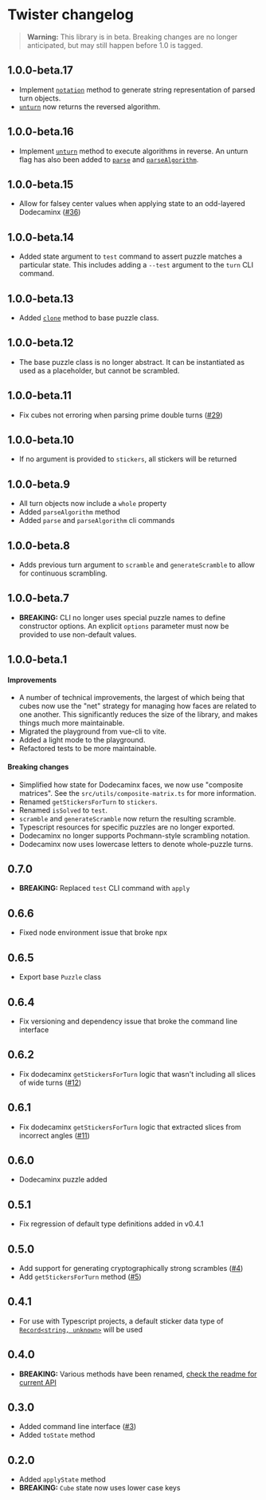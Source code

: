 # Twister changelog

> **Warning:** This library is in beta. Breaking changes are no longer anticipated, but may still happen before 1.0 is tagged.

## 1.0.0-beta.17

- Implement [`notation`](https://github.com/scottbedard/twister#notation) method to generate string representation of parsed turn objects.
- [`unturn`](https://github.com/scottbedard/twister#unturn) now returns the reversed algorithm.

## 1.0.0-beta.16

- Implement [`unturn`](https://github.com/scottbedard/twister#unturn) method to execute algorithms in reverse. An unturn flag has also been added to [`parse`](https://github.com/scottbedard/twister#parse) and [`parseAlgorithm`](https://github.com/scottbedard/twister#parsealgorithm).

## 1.0.0-beta.15

- Allow for falsey center values when applying state to an odd-layered Dodecaminx ([#36](https://github.com/scottbedard/twister/issues/36))

## 1.0.0-beta.14

- Added state argument to `test` command to assert puzzle matches a particular state. This includes adding a `--test` argument to the `turn` CLI command.

## 1.0.0-beta.13

- Added [`clone`](https://github.com/scottbedard/twister#clone) method to base puzzle class.

## 1.0.0-beta.12

- The base puzzle class is no longer abstract. It can be instantiated as used as a placeholder, but cannot be scrambled.

## 1.0.0-beta.11

- Fix cubes not erroring when parsing prime double turns ([#29](https://github.com/scottbedard/twister/issues/29))

## 1.0.0-beta.10

- If no argument is provided to `stickers`, all stickers will be returned

## 1.0.0-beta.9

- All turn objects now include a `whole` property
- Added `parseAlgorithm` method
- Added `parse` and `parseAlgorithm` cli commands

## 1.0.0-beta.8

- Adds previous turn argument to `scramble` and `generateScramble` to allow for continuous scrambling.

## 1.0.0-beta.7

- **BREAKING:** CLI no longer uses special puzzle names to define constructor options. An explicit `options` parameter must now be provided to use non-default values.

## 1.0.0-beta.1

#### Improvements

- A number of technical improvements, the largest of which being that cubes now use the "net" strategy for managing how faces are related to one another. This significantly reduces the size of the library, and makes things much more maintainable.
- Migrated the playground from vue-cli to vite.
- Added a light mode to the playground.
- Refactored tests to be more maintainable.

#### Breaking changes

- Simplified how state for Dodecaminx faces, we now use "composite matrices". See the `src/utils/composite-matrix.ts` for more information.
- Renamed `getStickersForTurn` to `stickers`.
- Renamed `isSolved` to `test`.
- `scramble` and `generateScramble` now return the resulting scramble.
- Typescript resources for specific puzzles are no longer exported.
- Dodecaminx no longer supports Pochmann-style scrambling notation.
- Dodecaminx now uses lowercase letters to denote whole-puzzle turns.

## 0.7.0

-  **BREAKING:** Replaced `test` CLI command with `apply`

## 0.6.6

- Fixed node environment issue that broke npx

## 0.6.5

- Export base `Puzzle` class

## 0.6.4

- Fix versioning and dependency issue that broke the command line interface

## 0.6.2

- Fix dodecaminx `getStickersForTurn` logic that wasn't including all slices of wide turns ([#12](https://github.com/scottbedard/twister/issues/12))

## 0.6.1

- Fix dodecaminx `getStickersForTurn` logic that extracted slices from incorrect angles ([#11](https://github.com/scottbedard/twister/issues/11))

## 0.6.0

- Dodecaminx puzzle added

## 0.5.1

- Fix regression of default type definitions added in v0.4.1

## 0.5.0

- Add support for generating cryptographically strong scrambles ([#4](https://github.com/scottbedard/twister/issues/4))
- Add `getStickersForTurn` method ([#5](https://github.com/scottbedard/twister/issues/5))

## 0.4.1

- For use with Typescript projects, a default sticker data type of [`Record<string, unknown>`](https://www.typescriptlang.org/docs/handbook/utility-types.html#recordkeystype) will be used

## 0.4.0

- **BREAKING:** Various methods have been renamed, [check the readme for current API](https://github.com/scottbedard/twister#api)

## 0.3.0

- Added command line interface ([#3](https://github.com/scottbedard/twister/issues/3))
- Added `toState` method

## 0.2.0

- Added `applyState` method
- **BREAKING:** `Cube` state now uses lower case keys
